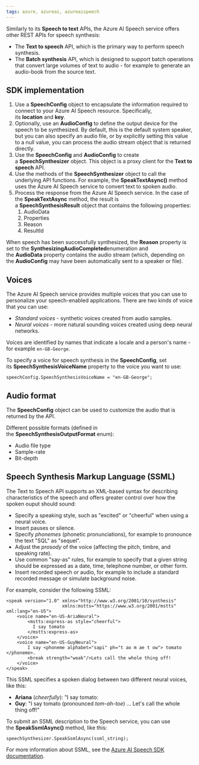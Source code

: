 ```yaml
---
tags: azure, azureai, azureaispeech
---
```


Similarly to its **Speech to text** APIs, the Azure AI Speech service offers other REST APIs for speech synthesis:

-   The **Text to speech** API, which is the primary way to perform speech synthesis.
-   The **Batch synthesis** API, which is designed to support batch operations that convert large volumes of text to audio - for example to generate an audio-book from the source text.

## SDK implementation

1. Use a **SpeechConfig** object to encapsulate the information required to connect to your Azure AI Speech resource. Specifically, its **location** and **key**.
2. Optionally, use an **AudioConfig** to define the output device for the speech to be synthesized. By default, this is the default system speaker, but you can also specify an audio file, or by explicitly setting this value to a null value, you can process the audio stream object that is returned directly.
3. Use the **SpeechConfig** and **AudioConfig** to create a **SpeechSynthesizer** object. This object is a proxy client for the **Text to speech** API.
4. Use the methods of the **SpeechSynthesizer** object to call the underlying API functions. For example, the **SpeakTextAsync()** method uses the Azure AI Speech service to convert text to spoken audio.
5. Process the response from the Azure AI Speech service. In the case of the **SpeakTextAsync** method, the result is a **SpeechSynthesisResult** object that contains the following properties:
    1. AudioData
    2. Properties
    3. Reason
    4. ResultId

When speech has been successfully synthesized, the **Reason** property is set to the **SynthesizingAudioCompleted**enumeration and the **AudioData** property contains the audio stream (which, depending on the **AudioConfig** may have been automatically sent to a speaker or file).

## Voices

The Azure AI Speech service provides multiple voices that you can use to personalize your speech-enabled applications. There are two kinds of voice that you can use:

-   *Standard voices* - synthetic voices created from audio samples.
-   *Neural voices* - more natural sounding voices created using deep neural networks.

Voices are identified by names that indicate a locale and a person's name - for example `en-GB-George`.

To specify a voice for speech synthesis in the **SpeechConfig**, set its **SpeechSynthesisVoiceName** property to the voice you want to use:

```
speechConfig.SpeechSynthesisVoiceName = "en-GB-George";
```

## Audio format

The **SpeechConfig** object can be used to customize the audio that is returned by the API.

Different possible formats (defined in the **SpeechSynthesisOutputFormat** enum):

-   Audio file type
-   Sample-rate
-   Bit-depth

## Speech Synthesis Markup Language (SSML)

The Text to Speech API supports an XML-based syntax for describing characteristics of the speech and offers greater control over how the spoken ouput should sound:

-   Specify a speaking style, such as "excited" or "cheerful" when using a neural voice.
-   Insert pauses or silence.
-   Specify *phonemes* (phonetic pronunciations), for example to pronounce the text "SQL" as "sequel".
-   Adjust the *prosody* of the voice (affecting the pitch, timbre, and speaking rate).
-   Use common "say-as" rules, for example to specify that a given string should be expressed as a date, time, telephone number, or other form.
-   Insert recorded speech or audio, for example to include a standard recorded message or simulate background noise.

For example, consider the following SSML:

```
<speak version="1.0" xmlns="http://www.w3.org/2001/10/synthesis"
                     xmlns:mstts="https://www.w3.org/2001/mstts" xml:lang="en-US">
    <voice name="en-US-AriaNeural">
        <mstts:express-as style="cheerful">
          I say tomato
        </mstts:express-as>
    </voice>
    <voice name="en-US-GuyNeural">
        I say <phoneme alphabet="sapi" ph="t ao m ae t ow"> tomato </phoneme>.
        <break strength="weak"/>Lets call the whole thing off!
    </voice>
</speak>
```

This SSML specifies a spoken dialog between two different neural voices, like this:

-   **Ariana** (_cheerfully_): "I say tomato:
-   **Guy**: "I say tomato (pronounced *tom-ah-toe*) ... Let's call the whole thing off!"

To submit an SSML description to the Speech service, you can use the **SpeakSsmlAsync()** method, like this:

```
speechSynthesizer.SpeakSsmlAsync(ssml_string);
```

For more information about SSML, see the [Azure AI Speech SDK documentation](https://learn.microsoft.com/en-us/azure/ai-services/speech-service/speech-synthesis-markup).
